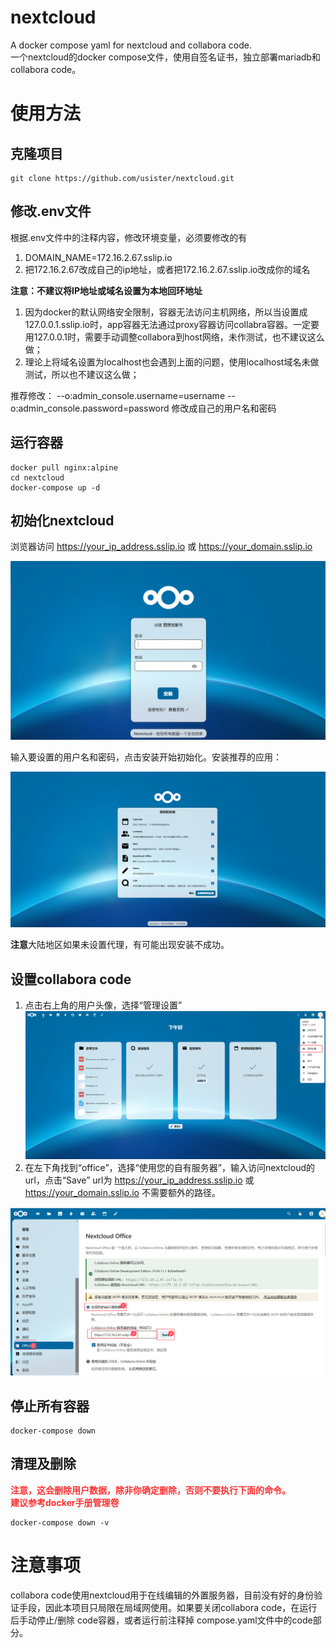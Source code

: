 # nextcloud
A docker compose yaml for nextcloud and collabora code.  
一个nextcloud的docker compose文件，使用自签名证书，独立部署mariadb和collabora code。
# 使用方法
## 克隆项目
    git clone https://github.com/usister/nextcloud.git
## 修改.env文件
根据.env文件中的注释内容，修改环境变量，必须要修改的有
1. DOMAIN_NAME=172.16.2.67.sslip.io
2. 把172.16.2.67改成自己的ip地址，或者把172.16.2.67.sslip.io改成你的域名

**注意：不建议将IP地址或域名设置为本地回环地址**
1. 因为docker的默认网络安全限制，容器无法访问主机网络，所以当设置成127.0.0.1.sslip.io时，app容器无法通过proxy容器访问collabra容器。一定要用127.0.0.1时，需要手动调整collabora到host网络，未作测试，也不建议这么做；
2. 理论上将域名设置为localhost也会遇到上面的问题，使用localhost域名未做测试，所以也不建议这么做；

推荐修改：
    --o:admin_console.username=username --o:admin_console.password=password
    修改成自己的用户名和密码
## 运行容器
    docker pull nginx:alpine
    cd nextcloud
    docker-compose up -d
## 初始化nextcloud
浏览器访问 https://your_ip_address.sslip.io 或 https://your_domain.sslip.io

![Initial_Iamge](https://raw.githubusercontent.com/usister/nextcloud/refs/heads/main/image/initial.png)

输入要设置的用户名和密码，点击安装开始初始化。安装推荐的应用：

![Install_Apps](https://github.com/usister/nextcloud/blob/main/image/install_recommend_apps.png?raw=true)

**注意**大陆地区如果未设置代理，有可能出现安装不成功。

## 设置collabora code
1. 点击右上角的用户头像，选择“管理设置”
![Setup_Code_1](https://github.com/usister/nextcloud/blob/main/image/setup_code_1.png?raw=true)
2. 在左下角找到“office”，选择“使用您的自有服务器”，输入访问nextcloud的url，点击“Save”
url为 https://your_ip_address.sslip.io 或 https://your_domain.sslip.io 不需要额外的路径。

![Setup_Code_2](https://github.com/usister/nextcloud/blob/main/image/setup_code_2.png?raw=true)

## 停止所有容器
    docker-compose down

## 清理及删除
**<font color=#FF3030>注意，这会删除用户数据，除非你确定删除，否则不要执行下面的命令。</br>建议参考docker手册管理卷</font>**

    docker-compose down -v

# 注意事项
collabora code使用nextcloud用于在线编辑的外置服务器，目前没有好的身份验证手段，因此本项目只局限在局域网使用。如果要关闭collabora code，在运行后手动停止/删除 code容器，或者运行前注释掉 compose.yaml文件中的code部分。

#
